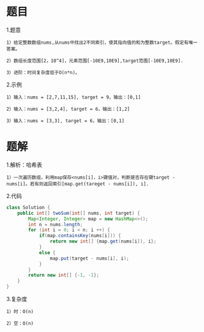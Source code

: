 # 题目
1.题意

    1）给定整数数组nums,从nums中找出2不同索引，使其指向值的和为整数target。假定有唯一答案。

    2）数组长度范围[2，10^4]，元素范围[-10E9,10E9],target范围[-10E9,10E9].

    3）进阶：时间复杂度低于O(n*n)。

2.示例

    1）输入：nums = [2,7,11,15], target = 9，输出：[0,1]

    2）输入：nums = [3,2,4], target = 6，输出：[1,2]

    3）输入：nums = [3,3], target = 6，输出：[0,1]

# 题解
1.解析：哈希表

    1）一次遍历数组，利用map保存<nums[i]，i>键值对，判断是否存在键target - nums[i]。若有则返回索引[map.get(tareget - nums[i]), i].

2.代码
```java
class Solution {
    public int[] twoSum(int[] nums, int target) {
        Map<Integer, Integer> map = new HashMap<>();
        int n = nums.length;
        for (int i = 0; i < n; i ++) {
            if(map.containsKey(nums[i])) {
                return new int[] {map.get(nums[i]), i};
            }
            else {
                map.put(target - nums[i], i);
            }
        }
        return new int[] {-1, -1};
    }
}
```
3.复杂度

    1）时：O(n)

    2）空：O(n)
